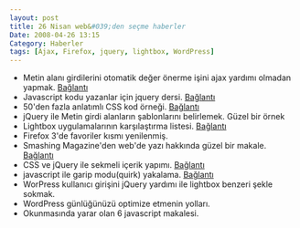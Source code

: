 ```yaml
---
layout: post
title: 26 Nisan web&#039;den seçme haberler
Date: 2008-04-26 13:15
Category: Haberler
tags: [Ajax, Firefox, jquery, lightbox, WordPress]
---
```


-   Metin alanı girdilerini otomatik değer önerme işini ajax yardımı
    olmadan yapmak. [Bağlantı][]
-   Javascript kodu yazanlar için jquery dersi. [Bağlantı][1]
-   50'den fazla anlatımlı CSS kod örneği. [Bağlantı][2]
-   jQuery ile Metin girdi alanların şablonlarını belirlemek. Güzel bir
    örnek 
-   Lightbox uygulamalarının karşılaştırma listesi. [Bağlantı][4]
-   Firefox 3'de favoriler kısmı yenilenmiş.
-   Smashing Magazine'den web'de yazı hakkında güzel bir makale.
    [Bağlantı][6]
-   CSS ve jQuery ile sekmeli içerik yapımı. [Bağlantı][7]
-   javascript ile garip modu(quirk) yakalama. [Bağlantı][8]
-   WorPress kullanıcı girişini jQuery yardımı ile lightbox benzeri
    şekle sokmak.
-   WordPress günlüğünüzü optimize etmenin yolları.
-   Okunmasında yarar olan 6 javascript makalesi.


  [Bağlantı]: http://www.progtalk.com/ViewArticle.aspx?ArticleID=40
    "otomatik öneri"
  [1]: http://simonwillison.net/2007/Aug/15/jquery/ "jquery dersi"
  [2]: http://www.noupe.com/css/using-css-to-do-anything-50-creative-examples-and-tutorials.html
    "css kodları"
  [4]: http://planetozh.com/projects/lightbox-clones/ "lighbox"
  [6]: http://www.smashingmagazine.com/2008/04/23/5-principles-and-ideas-of-setting-type-on-the-web/
    "web metinleri"
  [7]: http://nettuts.com/html-css-techniques/how-to-create-a-slick-tabbed-content-area/
    "sekmeli içerik alanı"
  [8]: http://snipplr.com/view/5965/check-quirks-mode/ "garip mod"